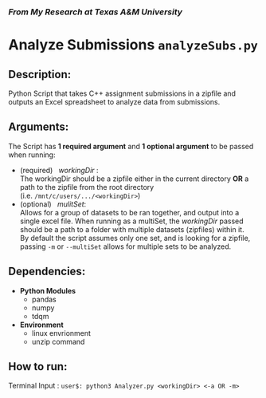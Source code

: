### *From My Research at Texas A&M University*
# Analyze Submissions `analyzeSubs.py`

## Description:
Python Script that takes C++ assignment submissions in a zipfile and outputs an Excel spreadsheet to analyze data from submissions.

## Arguments:
The Script has **1 required argument** and **1 optional argument** to be passed when running:
  - (required) &nbsp; *workingDir* : 
<br /> The workingDir should be a zipfile either in the current directory **OR** a path to the zipfile from the root directory 
<br /> (i.e. `/mnt/c/users/.../<workingDir>`)  
  - (optional) &nbsp; *mulitSet*:
<br /> Allows for a group of datasets to be ran together, and output into a single excel file. When running as a multiSet, the *workingDir* passed should be a path to a folder with multiple datasets (zipfiles) within it. 
<br /> By default the script assumes only one set, and is looking for a zipfile, passing `-m` or `--multiSet` allows for multiple sets to be analyzed.

## Dependencies:
  - **Python Modules**
    - pandas
    - numpy
    - tdqm 
  - **Environment**
    - linux envrionment
    - unzip command


## How to run: 
Terminal Input : `user$: python3 Analyzer.py <workingDir> <-a OR -m>`

